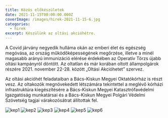 ```yaml
---
title: Közös előkészületek
date: 2021-11-15T00:00:00.000Z
coverImage: /images/hirek-2021-11-15-6.jpg
categories:
  - hirek
excerpt: Készülünk az oltási akcióhétre.
---
```

A Covid járvány negyedik hulláma okán az emberi élet és egészség megóvása, az ország működőképességének megőrzése,
 illetve a minél magasabb arányú immunizáció elérése érdekében az Operatív Törzs újabb oltási kampányról döntött.
Az oltatlan és már korában oltott állampolgárok részére 2021. november 22-28. között „Oltási Akcióhetet” szervez.

Az oltási akcióhét feladataiban a Bács-Kiskun Megyei Oktatókórház is részt vesz.
Az oltakozók megnövekedett létszámára tekintettel a meglévő kórházi infrastruktúra kiegészítésére a Bács-Kiskun Megyei Katasztrófavédelmi Igazgatóság munkatársai és a Bács-Kiskun Megyei Polgári Védelmi Szövetség tagjai várakozósátrat állítottak fel.

![kep1](/images/hirek-2021-11-15-1.jpg)
![kep2](/images/hirek-2021-11-15-2.jpg)
![kep3](/images/hirek-2021-11-15-3.jpg)
![kep4](/images/hirek-2021-11-15-4.jpg)
![kep5](/images/hirek-2021-11-15-5.jpg)
![kep6](/images/hirek-2021-11-15-6.jpg)
